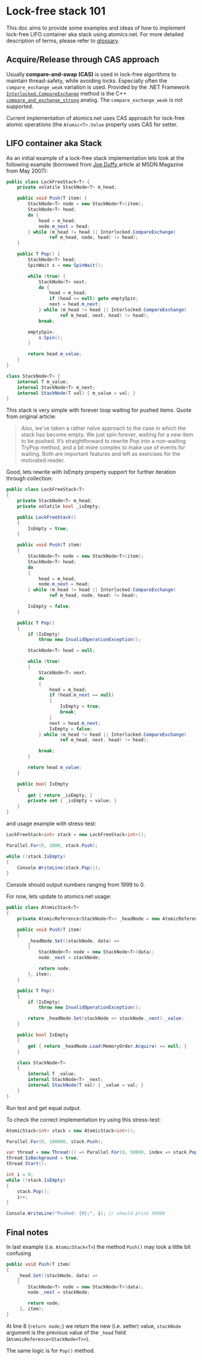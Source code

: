 # Lock-free stack 101

This doc aims to provide some examples and ideas of how to implement lock-free LIFO container aka stack using atomics.net.
For more detailed description of terms, please refer to [glossary](glossary.md).

Acquire/Release through CAS approach
-------

Usually **compare-and-swap (CAS)** is used in lock-free algorithms to maintain thread-safety, while avoiding locks. Especially often the `compare_exchange_weak` variation is used.
Provided by the .NET Framework [`Interlocked.CompareExchange`](https://msdn.microsoft.com/ru-ru/library/system.threading.interlocked.compareexchange(v=vs.110).aspx) method is the C++ [`compare_and_exchange_strong`](http://en.cppreference.com/w/cpp/atomic/atomic/compare_exchange) analog. The `compare_exchange_weak` is not supported.

Current implementation of atomics.net uses CAS approach for lock-free atomic operations (the `Atomic<T>.Value` property uses CAS for setter.

LIFO container aka Stack
-------

As an initial example of a lock-free stack implementation lets look at the following example (borrowed from [Joe Duffy
](http://msdn.microsoft.com/msdnmag/issues/07/05/CLRInsideOut/default.aspx) article at MSDN Magazine from May 2007):
``` csharp
public class LockFreeStack<T> {
    private volatile StackNode<T> m_head;

    public void Push(T item) {
        StackNode<T> node = new StackNode<T>(item);
        StackNode<T> head;
        do {
            head = m_head;
            node.m_next = head;
        } while (m_head != head || Interlocked.CompareExchange(
                ref m_head, node, head) != head);
    }

    public T Pop() {
        StackNode<T> head;
        SpinWait s = new SpinWait();

        while (true) {
            StackNode<T> next;
            do {
                head = m_head;
                if (head == null) goto emptySpin;
                next = head.m_next;
            } while (m_head != head || Interlocked.CompareExchange(
                    ref m_head, next, head) != head);
            break;

        emptySpin:
            s.Spin();
        }

        return head.m_value;
    }
}

class StackNode<T> {
    internal T m_value;
    internal StackNode<T> m_next;
    internal StackNode(T val) { m_value = val; }
}
```
This stack is very simple with forever loop waiting for pushed items.
Quote from original article:
>Also, we’ve taken a rather naïve approach to the case in which the stack has become empty. We just spin forever, waiting for a new item to be pushed. It’s straightforward to rewrite Pop into a non-waiting TryPop method, and a bit more complex to make use of events for waiting. Both are important features and left as exercises for the motivated reader.

Good, lets rewrite with IsEmpty property support for further iteration through collection:
``` csharp
public class LockFreeStack<T>
{
    private StackNode<T> m_head;
    private volatile bool _isEmpty;

    public LockFreeStack()
    {
        IsEmpty = true;
    }

    public void Push(T item)
    {
        StackNode<T> node = new StackNode<T>(item);
        StackNode<T> head;
        do
        {
            head = m_head;
            node.m_next = head;
        } while (m_head != head || Interlocked.CompareExchange(
                ref m_head, node, head) != head);

        IsEmpty = false;
    }

    public T Pop()
    {
        if (IsEmpty)
            throw new InvalidOperationException();

        StackNode<T> head = null;

        while (true)
        {
            StackNode<T> next;
            do
            {
                head = m_head;
                if (head.m_next == null)
                {
                    IsEmpty = true;
                    break;
                }
                next = head.m_next;
                IsEmpty = false;
            } while (m_head != head || Interlocked.CompareExchange(
                    ref m_head, next, head) != head);

            break;
        }

        return head.m_value;
    }

    public bool IsEmpty
    {
        get { return _isEmpty; }
        private set { _isEmpty = value; }
    }
}
```

and usage example with stress-test:
``` csharp
LockFreeStack<int> stack = new LockFreeStack<int>();

Parallel.For(0, 2000, stack.Push);

while (!stack.IsEmpty)
{
    Console.WriteLine(stack.Pop());
}
```

Console should output numbers ranging from 1999 to 0.

For now, lets update to atomics.net usage:
``` csharp
public class AtomicStack<T>
{
    private AtomicReference<StackNode<T>> _headNode = new AtomicReference<StackNode<T>>();

    public void Push(T item)
    {
        _headNode.Set((stackNode, data) =>
        {
            StackNode<T> node = new StackNode<T>(data);
            node._next = stackNode;

            return node;
        }, item);
    }

    public T Pop()
    {
        if (IsEmpty)
            throw new InvalidOperationException();

        return _headNode.Set(stackNode => stackNode._next)._value;
    }

    public bool IsEmpty
    {
        get { return _headNode.Load(MemoryOrder.Acquire) == null; }
    }

    class StackNode<T>
    {
        internal T _value;
        internal StackNode<T> _next;
        internal StackNode(T val) { _value = val; }
    }
}
```

Run test and get equal output.

To check the correct implementation try using this stress-test:
``` csharp
AtomicStack<int> stack = new AtomicStack<int>();

Parallel.For(0, 100000, stack.Push);

var thread = new Thread(() => Parallel.For(0, 50000, index => stack.Pop()));
thread.IsBackground = true;
thread.Start();

int i = 0;
while (!stack.IsEmpty)
{
    stack.Pop();
    i++;
}

Console.WriteLine("Pushed: {0};", i); // should print 50000
```

Final notes
-------

In last example (i.e. `AtomicStack<T>`) the method `Push()` may look a little bit confusing
``` csharp
public void Push(T item)
{
    _head.Set((stackNode, data) =>
    {
        StackNode<T> node = new StackNode<T>(data);
        node._next = stackNode;

        return node;
     }, item);
}
```
At line 8 (`return node;`) we return the new (i.e. setter) value, `stackNode` argument is the previous value of the `_head` field (`AtomicReference<StackNode<T>>`).

The same logic is for `Pop()` method.